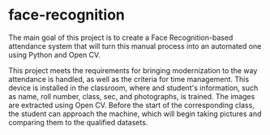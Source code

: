 # face-recognition
The main goal of this project is to create a Face Recognition-based attendance system that will turn this manual process into an automated one using Python and Open CV.

This project meets the requirements for bringing modernization to the way attendance is handled, as well as the criteria for time management. 
This device is installed in the classroom, where and student's information, such as name, roll number, class, sec, and photographs, is trained. The images are extracted using Open CV. Before the start of the corresponding class, the student can approach the machine, which will begin taking pictures and comparing them to the qualified datasets.
